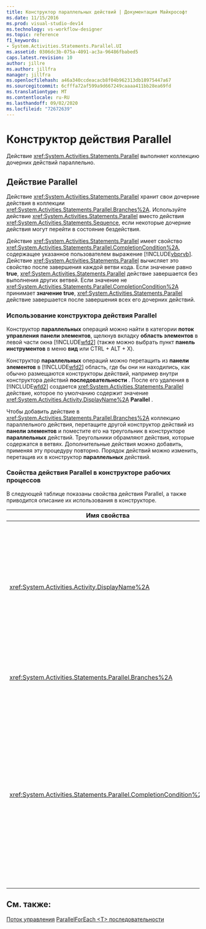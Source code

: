 ```yaml
---
title: Конструктор параллельных действий | Документация Майкрософт
ms.date: 11/15/2016
ms.prod: visual-studio-dev14
ms.technology: vs-workflow-designer
ms.topic: reference
f1_keywords:
- System.Activities.Statements.Parallel.UI
ms.assetid: 0306dc3b-075a-4091-ac3a-96486fbabed5
caps.latest.revision: 10
author: jillre
ms.author: jillfra
manager: jillfra
ms.openlocfilehash: a46a340ccdeacacb8f04b962313db18975447a67
ms.sourcegitcommit: 6cfffa72af599a9d667249caaaa411bb28ea69fd
ms.translationtype: MT
ms.contentlocale: ru-RU
ms.lasthandoff: 09/02/2020
ms.locfileid: "72672639"
---
```

# <a name="parallel-activity-designer"></a>Конструктор действия Parallel
Действие <xref:System.Activities.Statements.Parallel> выполняет коллекцию дочерних действий параллельно.

## <a name="the-parallel-activity"></a>Действие Parallel
 Действие <xref:System.Activities.Statements.Parallel> хранит свои дочерние действия в коллекции <xref:System.Activities.Statements.Parallel.Branches%2A>. Используйте действие <xref:System.Activities.Statements.Parallel> вместо действия <xref:System.Activities.Statements.Sequence>, если некоторые дочерние действия могут перейти в состояние бездействия.

 Действие <xref:System.Activities.Statements.Parallel> имеет свойство <xref:System.Activities.Statements.Parallel.CompletionCondition%2A>, содержащее указанное пользователем выражение [!INCLUDE[vbprvb](../includes/vbprvb-md.md)]. Действие <xref:System.Activities.Statements.Parallel> вычисляет это свойство после завершения каждой ветви кода. Если значение равно **true**, <xref:System.Activities.Statements.Parallel> действие завершается без выполнения других ветвей. Если значение не <xref:System.Activities.Statements.Parallel.CompletionCondition%2A> принимает **значение true**, <xref:System.Activities.Statements.Parallel> действие завершается после завершения всех его дочерних действий.

### <a name="using-the-parallel-activity-designer"></a>Использование конструктора действия Parallel
 Конструктор **параллельных** операций можно найти в категории **поток управления** **панели элементов**, щелкнув вкладку **область элементов** в левой части окна [!INCLUDE[wfd2](../includes/wfd2-md.md)] (также можно выбрать пункт **панель инструментов** в меню **вид** или CTRL + ALT + X).

 Конструктор **параллельных** операций можно перетащить из **панели элементов** в [!INCLUDE[wfd2](../includes/wfd2-md.md)] область, где бы они ни находились, как обычно размещаются конструкторы действий, например внутри конструктора действий **последовательности** . После его удаления в [!INCLUDE[wfd2](../includes/wfd2-md.md)] создается <xref:System.Activities.Statements.Parallel> действие, которое по умолчанию содержит значение <xref:System.Activities.Activity.DisplayName%2A> **Parallel** .

 Чтобы добавить действие в <xref:System.Activities.Statements.Parallel.Branches%2A> коллекцию параллельного действия, перетащите другой конструктор действий из **панели элементов** и поместите его на треугольник в конструкторе **параллельных** действий. Треугольники обрамляют действия, которые содержатся в ветвях. Дополнительные действия можно добавить, применяя эту процедуру повторно. Порядок действий можно изменить, перетащив их в конструктор **параллельных** действий.

### <a name="parallel-activity-properties-in-the-workflow-designer"></a>Свойства действия Parallel в конструкторе рабочих процессов
 В следующей таблице показаны свойства действия Parallel, а также приводится описание их использования в конструкторе.

|Имя свойства|Обязательно|Использование|
|-------------------|--------------|-----------|
|<xref:System.Activities.Activity.DisplayName%2A>|Неверно|Указывает понятное отображаемое имя действия конструктора в заголовке. Значение по умолчанию — **Parallel**. Значение можно дополнительно изменить в сетке **свойств** или непосредственно в заголовке конструктора операций.|
|<xref:System.Activities.Statements.Parallel.Branches%2A>|Верно|Содержит коллекцию дочерних действий, которые должны быть выполнены.|
|<xref:System.Activities.Statements.Parallel.CompletionCondition%2A>|Неверно|Вычисляется после завершения какой-либо ветви. Если значение равно **true**, то запланированные ожидающие ветви отменяются. Если это свойство не задано или имеет **значение false**, действие завершается после завершения всех его дочерних действий. Значение по умолчанию — **null**.|

## <a name="see-also"></a>См. также:
 [Поток управления](../workflow-designer/control-flow-activity-designers.md) [ParallelForEach \<T> ](../workflow-designer/parallelforeach-t-activity-designer.md) [последовательности](../workflow-designer/sequence-activity-designer.md)